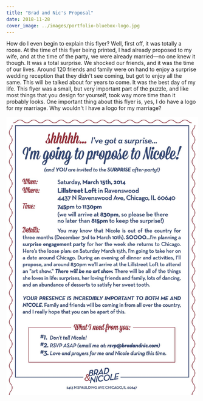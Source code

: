 ```yaml
---
title: "Brad and Nic's Proposal"
date: 2018-11-28
cover_image: ../images/portfolio-bluebox-logo.jpg
---
```


How do I even begin to explain this flyer? Well, first off, it was totally a roose. At the time of this flyer being printed, I had already proposed to my wife, and at the time of the party, we were already married—no one knew it though. It was a total surprise. We shocked our friends, and it was the time of our lives. Around 120 friends and family were on hand to enjoy a surprise wedding reception that they didn't see coming, but got to enjoy all the same. This will be talked about for years to come. It was the best day of my life. This flyer was a small, but very important part of the puzzle, and like most things that you design for yourself, took way more time than it probably looks. One important thing about this flyer is, yes, I do have a logo for my marriage. Why wouldn't I have a logo for my marriage?

![](../images/portfolio-proposalparty.jpg)
